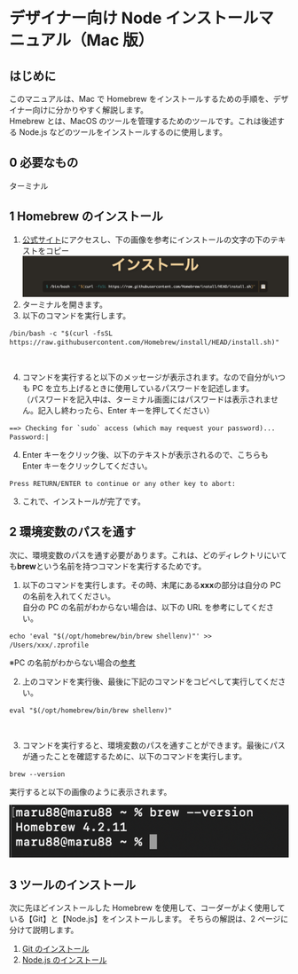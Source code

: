 # デザイナー向け Node インストールマニュアル（Mac 版）

## はじめに

このマニュアルは、Mac で Homebrew をインストールするための手順を、デザイナー向けに分かりやすく解説します。<br>
Hmebrew とは、MacOS のツールを管理するためのツールです。これは後述する Node.js などのツールをインストールするのに使用します。

## 0 必要なもの

ターミナル<br>

## 1 Homebrew のインストール

1. [公式サイト](https://brew.sh/ja/)にアクセスし、下の画像を参考にインストールの文字の下のテキストをコピー
   ![インストールの文字の下のテキスト](./image/install01.png)
2. ターミナルを開きます。
3. 以下のコマンドを実行します。

```
/bin/bash -c "$(curl -fsSL https://raw.githubusercontent.com/Homebrew/install/HEAD/install.sh)"
```

<br>

4. コマンドを実行すると以下のメッセージが表示されます。なので自分がいつも PC を立ち上げるときに使用しているパスワードを記述します。<br>
   （パスワードを記入中は、ターミナル画面にはパスワードは表示されません。記入し終わったら、Enter キーを押してください）

```
==> Checking for `sudo` access (which may request your password)...
Password:|
```

4. Enter キーをクリック後、以下のテキストが表示されるので、こちらも Enter キーをクリックしてください。

```
Press RETURN/ENTER to continue or any other key to abort:
```

3. これで、インストールが完了です。

## 2 環境変数のパスを通す

次に、環境変数のパスを通す必要があります。これは、どのディレクトリにいても<b>brew</b>という名前を持つコマンドを実行するためです。

1. 以下のコマンドを実行します。その時、末尾にある<b>xxx</b>の部分は自分の PC の名前を入れてください。<br>自分の PC の名前がわからない場合は、以下の URL を参考にしてください。

```
echo 'eval "$(/opt/homebrew/bin/brew shellenv)"' >> /Users/xxx/.zprofile
```

※PC の名前がわからない場合の[参考](https://pc-karuma.net/mac-computer-name/)
<br>

2. 上のコマンドを実行後、最後に下記のコマンドをコピペして実行してください。

```
eval "$(/opt/homebrew/bin/brew shellenv)"
```

<br>

3. コマンドを実行すると、環境変数のパスを通すことができます。最後にパスが通ったことを確認するために、以下のコマンドを実行します。

```
brew --version
```

実行すると以下の画像のように表示されます。

![環境変数のパスを通す](./image/brew_version.png)

## 3 ツールのインストール

次に先ほどインストールした Homebrew を使用して、コーダーがよく使用している【Git】と【Node.js】をインストールします。
そちらの解説は、2 ページに分けて説明します。

1. [Git のインストール](./2_git_install_mac.md)
2. [Node.js のインストール](./3_node_manual_mac.md)

